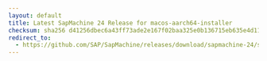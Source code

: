 ```yaml
---
layout: default
title: Latest SapMachine 24 Release for macos-aarch64-installer
checksum: sha256 d41256dbec6a43ff73ade2e167f02baa325e0b136715eb635e4d114e7f760325
redirect_to:
  - https://github.com/SAP/SapMachine/releases/download/sapmachine-24/sapmachine-jre-24_macos-aarch64_bin.dmg
---
```

